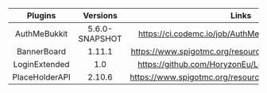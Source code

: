 |            Plugins             |        Versions       |                                                Links                                               |
| :----------------------------: | :-------------------: | :------------------------------------------------------------------------------------------------: |
|          AuthMeBukkit          |     5.6.0-SNAPSHOT    | https://ci.codemc.io/job/AuthMe/job/AuthMeReloaded/ |
|          BannerBoard           |         1.11.1        | https://www.spigotmc.org/resources/bannerboard.20435/ |
|         LoginExtended          |          1.0          | https://github.com/HoryzonEu/LoginExtended/releases |
|         PlaceHolderAPI         |         2.10.6        | https://www.spigotmc.org/resources/placeholderapi.6245/ |